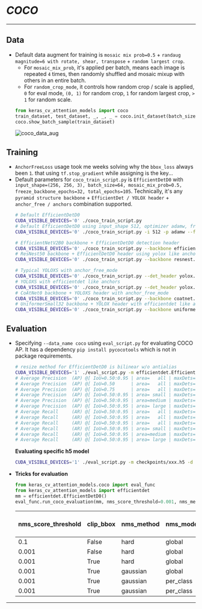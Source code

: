 # ___COCO___
***
## Data
  - Default data augment for training is `mosaic mix prob=0.5` + `randaug magnitude=6 with rotate, shear, transpose` + `random largest crop`.
    - For `mosaic_mix_prob`, it's applied per batch, means each image is repeated `4` times, then randomly shuffled and mosaic mixup with others in an entire batch.
    - For `random_crop_mode`, it controls how random crop / scale is applied, `0` for eval mode, `(0, 1)` for random crop, `1` for random largest crop, `> 1` for random scale.
    ```py
    from keras_cv_attention_models import coco
    train_dataset, test_dataset, _, _, _ = coco.init_dataset(batch_size=4, mosaic_mix_prob=0.5, random_crop_mode=1.0, magnitude=6)
    coco.show_batch_sample(train_dataset)
    ```
    ![coco_data_aug](https://user-images.githubusercontent.com/5744524/158043958-8eb20745-e83f-4dd8-8e41-b77d56224c3c.png)
## Training
  - `AnchorFreeLoss` usage took me weeks solving why the `bbox_loss` always been `1`. that using `tf.stop_gradient` while assigning is the key...
  - Default parameters for `coco_train_script.py` is `EfficientDetD0` with `input_shape=(256, 256, 3), batch_size=64, mosaic_mix_prob=0.5, freeze_backbone_epochs=32, total_epochs=105`. Technically, it's any `pyramid structure backbone` + `EfficientDet / YOLOX header` + `anchor_free / anchors` combination supported.
    ```sh
    # Default EfficientDetD0
    CUDA_VISIBLE_DEVICES='0' ./coco_train_script.py
    # Default EfficientDetD0 using input_shape 512, optimizer adamw, freezing backbone 16 epochs, total 50 + 5 epochs
    CUDA_VISIBLE_DEVICES='0' ./coco_train_script.py -i 512 -p adamw --freeze_backbone_epochs 16 --lr_decay_steps 50

    # EfficientNetV2B0 backbone + EfficientDetD0 detection header
    CUDA_VISIBLE_DEVICES='0' ./coco_train_script.py --backbone efficientnet.EfficientNetV2B0 --det_header efficientdet.EfficientDetD0
    # ResNest50 backbone + EfficientDetD0 header using yolox like anchor_free_mode
    CUDA_VISIBLE_DEVICES='0' ./coco_train_script.py --backbone resnest.ResNest50 --use_anchor_free_mode

    # Typical YOLOXS with anchor_free_mode
    CUDA_VISIBLE_DEVICES='0' ./coco_train_script.py --det_header yolox.YOLOXS --use_anchor_free_mode
    # YOLOXS with efficientdet like anchors
    CUDA_VISIBLE_DEVICES='0' ./coco_train_script.py --det_header yolox.YOLOXS
    # CoAtNet0 backbone + YOLOXS header with anchor_free_mode
    CUDA_VISIBLE_DEVICES='0' ./coco_train_script.py --backbone coatnet.CoAtNet0 --det_header yolox.YOLOXS --use_anchor_free_mode
    # UniformerSmall32 backbone + YOLOX header with efficientdet like anchors
    CUDA_VISIBLE_DEVICES='0' ./coco_train_script.py --backbone uniformer.UniformerSmall32 --det_header yolox.YOLOX
    ```
## Evaluation
  - Specifying `--data_name coco` using `eval_script.py` for evaluating COCO AP. It has a dependency `pip install pycocotools` which is not in package requirements.
    ```sh
    # resize method for EfficientDetD0 is bilinear w/o antialias
    CUDA_VISIBLE_DEVICES='1' ./eval_script.py -m efficientdet.EfficientDetD0 -d coco --batch_size 8 --resize_method bilinear --disable_antialias
    # Average Precision  (AP) @[ IoU=0.50:0.95 | area=   all | maxDets=100 ] = 0.343
    # Average Precision  (AP) @[ IoU=0.50      | area=   all | maxDets=100 ] = 0.525
    # Average Precision  (AP) @[ IoU=0.75      | area=   all | maxDets=100 ] = 0.366
    # Average Precision  (AP) @[ IoU=0.50:0.95 | area= small | maxDets=100 ] = 0.132
    # Average Precision  (AP) @[ IoU=0.50:0.95 | area=medium | maxDets=100 ] = 0.400
    # Average Precision  (AP) @[ IoU=0.50:0.95 | area= large | maxDets=100 ] = 0.538
    # Average Recall     (AR) @[ IoU=0.50:0.95 | area=   all | maxDets=  1 ] = 0.294
    # Average Recall     (AR) @[ IoU=0.50:0.95 | area=   all | maxDets= 10 ] = 0.460
    # Average Recall     (AR) @[ IoU=0.50:0.95 | area=   all | maxDets=100 ] = 0.484
    # Average Recall     (AR) @[ IoU=0.50:0.95 | area= small | maxDets=100 ] = 0.204
    # Average Recall     (AR) @[ IoU=0.50:0.95 | area=medium | maxDets=100 ] = 0.568
    # Average Recall     (AR) @[ IoU=0.50:0.95 | area= large | maxDets=100 ] = 0.710
    ```
    **Evaluating specific h5 model**
    ```sh
    CUDA_VISIBLE_DEVICES='1' ./eval_script.py -m checkpoints/xxx.h5 -d coco --batch_size 8
    ```
  - **Tricks for evaluation**
    ```py
    from keras_cv_attention_models.coco import eval_func
    from keras_cv_attention_models import efficientdet
    mm = efficientdet.EfficientDetD0()
    eval_func.run_coco_evaluation(mm, nms_score_threshold=0.001, nms_method="gaussian", nms_mode="per_class", nms_topk=5000, batch_size=8)
    ```
    | nms_score_threshold | clip_bbox | nms_method | nms_mode  | nms_topk | Val AP 0.50:0.95, area=all |
    | ------------------- | --------- | ---------- | --------- | -------- | -------------------------- |
    | 0.1                 | False     | hard       | global    | -1       | 0.326                      |
    | 0.001               | False     | hard       | global    | -1       | 0.330                      |
    | 0.001               | True      | hard       | global    | -1       | 0.331                      |
    | 0.001               | True      | gaussian   | global    | -1       | 0.333                      |
    | 0.001               | True      | gaussian   | per_class | -1       | 0.339                      |
    | 0.001               | True      | gaussian   | per_class | 5000     | **0.343**                  |
***
